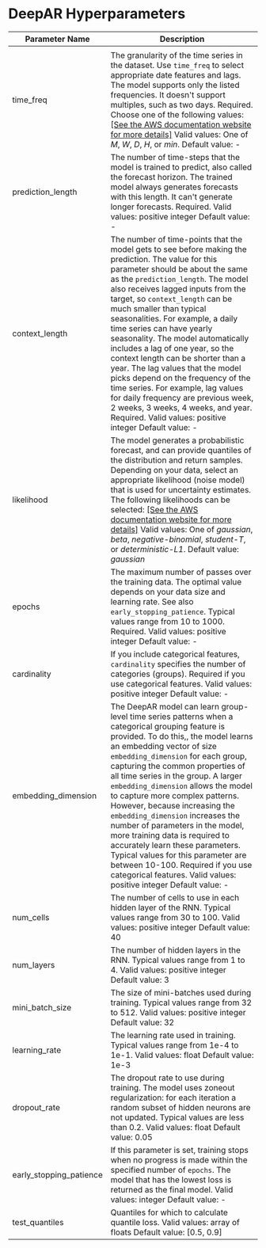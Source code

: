 # DeepAR Hyperparameters<a name="deepar_hyperparameters"></a>


| Parameter Name | Description | 
| --- | --- | 
|  |  | 
| time\_freq |  The granularity of the time series in the dataset\. Use `time_freq` to select appropriate date features and lags\. The model supports only the listed frequencies\. It doesn't support multiples, such as two days\. Required\. Choose one of the following values: [\[See the AWS documentation website for more details\]](http://docs.aws.amazon.com/sagemaker/latest/dg/deepar_hyperparameters.html) Valid values: One of *M*, *W*, *D*, *H*, or *min*\. Default value: \-  | 
| prediction\_length |  The number of time\-steps that the model is trained to predict, also called the forecast horizon\. The trained model always generates forecasts with this length\. It can't generate longer forecasts\. Required\. Valid values: positive integer Default value: \-  | 
| context\_length |  The number of time\-points that the model gets to see before making the prediction\. The value for this parameter should be about the same as the `prediction_length`\. The model also receives lagged inputs from the target, so `context_length` can be much smaller than typical seasonalities\. For example, a daily time series can have yearly seasonality\. The model automatically includes a lag of one year, so the context length can be shorter than a year\. The lag values that the model picks depend on the frequency of the time series\. For example, lag values for daily frequency are previous week, 2 weeks, 3 weeks, 4 weeks, and year\. Required\. Valid values: positive integer Default value: \-  | 
| likelihood |  The model generates a probabilistic forecast, and can provide quantiles of the distribution and return samples\. Depending on your data, select an appropriate likelihood \(noise model\) that is used for uncertainty estimates\. The following likelihoods can be selected: [\[See the AWS documentation website for more details\]](http://docs.aws.amazon.com/sagemaker/latest/dg/deepar_hyperparameters.html) Valid values: One of *gaussian*, *beta*, *negative\-binomial*, *student\-T*, or *deterministic\-L1*\. Default value: *gaussian*  | 
| epochs |  The maximum number of passes over the training data\. The optimal value depends on your data size and learning rate\. See also `early_stopping_patience`\. Typical values range from 10 to 1000\. Required\. Valid values: positive integer Default value: \-  | 
| cardinality |  If you include categorical features, `cardinality` specifies the number of categories \(groups\)\. Required if you use categorical features\. Valid values: positive integer Default value: \-  | 
| embedding\_dimension |  The DeepAR model can learn group\-level time series patterns when a categorical grouping feature is provided\. To do this,, the model learns an embedding vector of size `embedding_dimension` for each group, capturing the common properties of all time series in the group\. A larger `embedding_dimension` allows the model to capture more complex patterns\. However, because increasing the `embedding_dimension` increases the number of parameters in the model, more training data is required to accurately learn these parameters\. Typical values for this parameter are between 10\-100\. Required if you use categorical features\. Valid values: positive integer Default value: \-  | 
| num\_cells |  The number of cells to use in each hidden layer of the RNN\. Typical values range from 30 to 100\. Valid values: positive integer Default value: 40  | 
| num\_layers |  The number of hidden layers in the RNN\. Typical values range from 1 to 4\. Valid values: positive integer Default value: 3  | 
| mini\_batch\_size |  The size of mini\-batches used during training\. Typical values range from 32 to 512\. Valid values: positive integer Default value: 32  | 
| learning\_rate |  The learning rate used in training\. Typical values range from 1e\-4 to 1e\-1\. Valid values: float Default value: 1e\-3  | 
| dropout\_rate |  The dropout rate to use during training\. The model uses zoneout regularization: for each iteration a random subset of hidden neurons are not updated\. Typical values are less than 0\.2\. Valid values: float Default value: 0\.05  | 
| early\_stopping\_patience |  If this parameter is set, training stops when no progress is made within the specified number of `epochs`\. The model that has the lowest loss is returned as the final model\. Valid values: integer Default value: \-  | 
| test\_quantiles |  Quantiles for which to calculate quantile loss\. Valid values: array of floats Default value: \[0\.5, 0\.9\]  | 